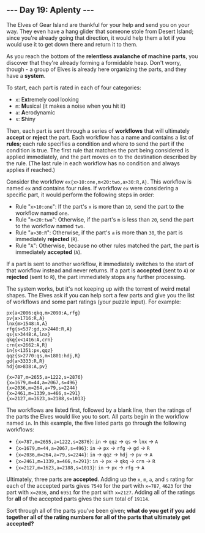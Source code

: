 ## --- Day 19: Aplenty ---

The Elves of Gear Island are thankful for your help and send you on your way. They even have a hang glider that someone stole from Desert Island; since you're already going that direction, it would help them a lot if you would use it to get down there and return it to them.

As you reach the bottom of the **relentless avalanche of machine parts**, you discover that they're already forming a formidable heap. Don't worry, though - a group of Elves is already here organizing the parts, and they have a **system**.

To start, each part is rated in each of four categories:

* ``x``: E**x**tremely cool looking
* ``m``: **M**usical (it makes a noise when you hit it)
* ``a``: **A**erodynamic
* ``s``: **S**hiny

Then, each part is sent through a series of **workflows** that will ultimately **accept** or **reject** the part. Each workflow has a name and contains a list of **rules**; each rule specifies a condition and where to send the part if the condition is true. The first rule that matches the part being considered is applied immediately, and the part moves on to the destination described by the rule. (The last rule in each workflow has no condition and always applies if reached.)

Consider the workflow ``ex{x>10:one,m<20:two,a>30:R,A}``. This workflow is named ``ex`` and contains four rules. If workflow ``ex`` were considering a specific part, it would perform the following steps in order:

* Rule "``x>10:one``": If the part's ``x`` is more than ``10``, send the part to the workflow named ``one``.
* Rule "``m<20:two``": Otherwise, if the part's ``m`` is less than ``20``, send the part to the workflow named ``two``.
* Rule "``a>30:R``": Otherwise, if the part's ``a`` is more than ``30``, the part is immediately **rejected** (``R``).
* Rule "``A``": Otherwise, because no other rules matched the part, the part is immediately **accepted** (``A``).

If a part is sent to another workflow, it immediately switches to the start of that workflow instead and never returns. If a part is **accepted** (sent to ``A``) or **rejected** (sent to ``R``), the part immediately stops any further processing.

The system works, but it's not keeping up with the torrent of weird metal shapes. The Elves ask if you can help sort a few parts and give you the list of workflows and some part ratings (your puzzle input). For example:

    px{a<2006:qkq,m>2090:A,rfg}
    pv{a>1716:R,A}
    lnx{m>1548:A,A}
    rfg{s<537:gd,x>2440:R,A}
    qs{s>3448:A,lnx}
    qkq{x<1416:A,crn}
    crn{x>2662:A,R}
    in{s<1351:px,qqz}
    qqz{s>2770:qs,m<1801:hdj,R}
    gd{a>3333:R,R}
    hdj{m>838:A,pv}
    
    {x=787,m=2655,a=1222,s=2876}
    {x=1679,m=44,a=2067,s=496}
    {x=2036,m=264,a=79,s=2244}
    {x=2461,m=1339,a=466,s=291}
    {x=2127,m=1623,a=2188,s=1013}

The workflows are listed first, followed by a blank line, then the ratings of the parts the Elves would like you to sort. All parts begin in the workflow named ``in``. In this example, the five listed parts go through the following workflows:

* ``{x=787,m=2655,a=1222,s=2876}``: ``in`` -> ``qqz`` -> ``qs`` -> ``lnx`` -> ``A``
* ``{x=1679,m=44,a=2067,s=496}``: ``in`` -> ``px`` -> ``rfg`` -> ``gd`` -> ``R``
* ``{x=2036,m=264,a=79,s=2244}``: ``in`` -> ``qqz`` -> ``hdj`` -> ``pv`` -> ``A``
* ``{x=2461,m=1339,a=466,s=291}``: ``in`` -> ``px`` -> ``qkq`` -> ``crn`` -> ``R``
* ``{x=2127,m=1623,a=2188,s=1013}``: ``in`` -> ``px`` -> ``rfg`` -> ``A``

Ultimately, three parts are **accepted**. Adding up the ``x``, ``m``, ``a``, and ``s`` rating for each of the accepted parts gives ``7540`` for the part with ``x=787``, ``4623`` for the part with ``x=2036``, and ``6951`` for the part with ``x=2127``. Adding all of the ratings for **all** of the accepted parts gives the sum total of ``19114``.

Sort through all of the parts you've been given; **what do you get if you add together all of the rating numbers for all of the parts that ultimately get accepted?**

